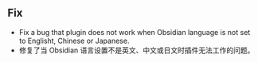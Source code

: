 ## Fix

- Fix a bug that plugin does not work when Obsidian language is not set to Englisht, Chinese or Japanese.
- 修复了当 Obsidian 语言设置不是英文、中文或日文时插件无法工作的问题。
